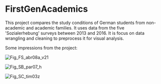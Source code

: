 # FirstGenAcademics
This project compares the study conditions of German students from non-academic and academic families. It uses data from the five 'Sozialerhebung' surveys between 2013 and 2016. It is focus on data wrangling and cleaning to preprocess it for visual analysis.

Some impressions from the project:

![Fig_FS_abr08a_v21](https://user-images.githubusercontent.com/97337456/191020575-2bb9499b-ed40-4bbd-b33c-c190e4b71e13.png)

![Fig_SB_par07_h](https://user-images.githubusercontent.com/97337456/191020721-457f9adf-6322-46ef-b5a6-954e36eb42a0.png)

![Fig_SC_tim03z](https://user-images.githubusercontent.com/97337456/191020781-3d4fab0e-1a56-4c1a-a6f6-18641e52e60d.png)
